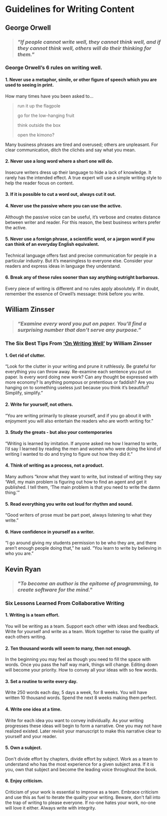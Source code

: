 # Guidelines for Writing Content

## George Orwell

>### *"If people cannot write well, they cannot think well, and if they cannot think well, others will do their thinking for them."*

### George Orwell’s 6 rules on writing well.

#### 1. Never use a metaphor, simile, or other figure of speech which you are used to seeing in print.

How many times have you been asked to…

>run it up the flagpole
>
>go for the low-hanging fruit
>
>think outside the box
>
>open the kimono?

Many business phrases are tired and overused; others are unpleasant. For clear communication, ditch the clichés and say what you mean.
 
#### 2. Never use a long word where a short one will do.
Insecure writers dress up their language to hide a lack of knowledge. It rarely has the intended effect. A true expert will use a simple writing style to help the reader focus on content.
 
#### 3. If it is possible to cut a word out, always cut it out.

#### 4. Never use the passive where you can use the active.
Although the passive voice can be useful, it’s verbose and creates distance between writer and reader. For this reason, the best business writers prefer the active.

 
#### 5. Never use a foreign phrase, a scientific word, or a jargon word if you can think of an everyday English equivalent.

Technical language offers fast and precise communication for people in a particular industry. But it’s meaningless to everyone else. Consider your readers and express ideas in language they understand.
 
#### 6. Break any of these rules sooner than say anything outright barbarous.

Every piece of writing is different and no rules apply absolutely. If in doubt, remember the essence of Orwell’s message: think before you write.

## William Zinsser

>### *“Examine every word you put on paper. You'll find a surprising number that don't serve any purpose.”*

### The Six Best Tips From <a href="https://www.goodreads.com/book/show/53343.On_Writing_Well" target="_blank">‘On Writing Well’</a> by William Zinsser

#### 1.  Get rid of clutter.

“Look for the clutter in your writing and prune it ruthlessly. Be grateful for everything you can throw away. Re-examine each sentence you put on paper. Is every word doing new work? Can any thought be expressed with more economy? Is anything pompous or pretentious or faddish? Are you hanging on to something useless just because you think it’s beautiful? Simplify, simplify.”

#### 2. Write for yourself, not others.

“You are writing primarily to please yourself, and if you go about it with enjoyment you will also entertain the readers who are worth writing for.”

#### 3. Study the greats - but also your contemporaries

“Writing is learned by imitation. If anyone asked me how I learned to write, I’d say I learned by reading the men and women who were doing the kind of writing I wanted to do and trying to figure out how they did it.”

#### 4. Think of writing as a process, not a product.

Many authors “know what they want to write, but instead of writing they say ‘Well, my main problem is figuring out how to find an agent and get it published. I tell them, ‘The main problem is that you need to write the damn thing.’”

#### 5. Read everything you write out loud for rhythm and sound.

“Good writers of prose must be part poet, always listening to what they write.”

#### 6. Have confidence in yourself as a writer.

“I go around giving my students permission to be who they are, and there aren’t enough people doing that,” he said. “You learn to write by believing in who you are.”

## Kevin Ryan

>### *"To become an author is the epitome of programming, to create software for the mind."*


### Six Lessons Learned From Collaborative Writing

#### 1.  Writing is a team effort.

You will be writing as a team. Support each other with ideas and feedback. Write for yourself and write as a team. Work together to raise the quality of each others writing.

#### 2.  Ten thousand words will seem to many, then not enough.

In the beginning you may feel as though you need to fill the space with words. Once you pass the half way mark, things will change. Editing down will become your priority. How to convey all your ideas with so few words. 

#### 3.  Set a routine to write every day.

Write 250 words each day, 5 days a week, for 8 weeks. You will have written 10 thousand words. Spend the next 8 weeks making them perfect.

#### 4.  Write one idea at a time.

Write for each idea you want to convey individually. As your writing progresses these ideas will begin to form a narrative. One you may not have realized existed. Later revisit your manuscript to make this narrative clear to yourself and your reader.

#### 5.  Own a subject.

Don't divide effort by chapters, divide effort by subject. Work as a team to understand who has the most experience for a given subject area. If it is you, own that subject and become the leading voice throughout the book.

#### 6.  Enjoy criticism.

Criticism of your work is essential to improve as a team. Embrace criticism and use this as fuel to iterate the quality your writing. Beware, don't fall into the trap of writing to please everyone. If no-one hates your work, no-one will love it either. Always write with integrity.


